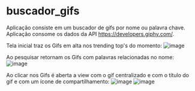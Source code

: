 # buscador_gifs

Aplicação consiste em um buscador de gifs por nome ou palavra chave.
Aplicação consome os dados da API https://developers.giphy.com/.

Tela inicial traz os Gifs em alta nos trending top's do momento:
![image](https://github.com/kauanmeira/buscador-gifs-flutter/assets/114404211/1b1a6c74-057e-4324-8d67-d3bf125aae47)

Ao pesquisar retornam os Gifs com palavras relacionadas no nome:
![image](https://github.com/kauanmeira/buscador-gifs-flutter/assets/114404211/5cdfa5a0-9b7a-4eff-8496-cc9cfb636dc3)

Ao clicar nos Gifs é aberta a view com o gif centralizado e com o título do gif e com um ícone de compartilhamento:
![image](https://github.com/kauanmeira/buscador-gifs-flutter/assets/114404211/8ae2223a-145d-4312-ade8-3646c23549b8)
![image](https://github.com/kauanmeira/buscador-gifs-flutter/assets/114404211/253ef8fa-350f-42c1-8a20-2dff1aa7c1e1)


